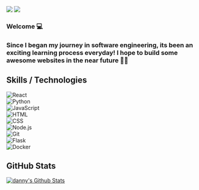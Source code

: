 <a href="mailto:pongdaniel17@gmail.com"><img src="https://img.shields.io/badge/-Gmail-D14836?style=flat&logo=Gmail&logoColor=white"/></a>
<a href="https://www.linkedin.com/in/danielpong/"><img src="https://img.shields.io/badge/-LinkedIn-0077B5?style=flat&logo=Linkedin&logoColor=white"/></a>

### Welcome 💻

### Since I began my journey in software engineering, its been an exciting learning process everyday! I hope to build some awesome websites in the near future 👨‍💻

## Skills / Technologies

![React](https://img.shields.io/badge/-React-000000?style=flat&logo=react)\
![Python](https://img.shields.io/badge/-Python-000000?style=flat&logo=python)\
![JavaScript](https://img.shields.io/badge/-JavaScript-000000?style=flat&logo=javascript)\
![HTML](https://img.shields.io/badge/-HTML-000000?style=flat&logo=HTML5)\
![CSS](https://img.shields.io/badge/-CSS-000000?style=flat&logo=CSS3&logoColor=1572B6)\
![Node.js](https://img.shields.io/badge/-Node.js-000000?style=flat&logo=node.js)\
![Git](https://img.shields.io/badge/-Git-000000?style=flat&logo=git)\
![Flask](https://img.shields.io/badge/-Flask-000000?style=flat&logo=flask)\
![Docker](https://img.shields.io/badge/-Docker-000000?style=flat&logo=Docker)

## GitHub Stats

[![danny's Github Stats](https://github-readme-stats.vercel.app/api?username=pongdanny&theme=tokyonight)](https://github.com/pongdanny/github-readme-stats)
